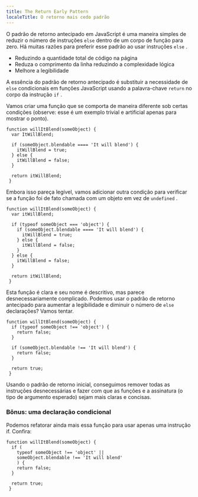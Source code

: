 ```yaml
---
title: The Return Early Pattern
localeTitle: O retorno mais cedo padrão
---
```

O padrão de retorno antecipado em JavaScript é uma maneira simples de reduzir o número de instruções `else` dentro de um corpo de função para zero. Há muitas razões para preferir esse padrão ao usar instruções `else` .

*   Reduzindo a quantidade total de código na página
*   Reduza o comprimento da linha reduzindo a complexidade lógica
*   Melhore a legibilidade

A essência do padrão de retorno antecipado é substituir a necessidade de `else` condicionais em funções JavaScript usando a palavra-chave `return` no corpo da instrução `if` .

Vamos criar uma função que se comporta de maneira diferente sob certas condições (observe: esse é um exemplo trivial e artificial apenas para mostrar o ponto).
```
function willItBlend(someObject) { 
  var ItWillBlend; 
 
  if (someObject.blendable ==== 'It will blend') { 
    itWillBlend = true; 
  } else { 
    itWillBlend = false; 
  } 
 
  return itWillBlend; 
 } 
```

Embora isso pareça legível, vamos adicionar outra condição para verificar se a função foi de fato chamada com um objeto em vez de `undefined` .
```
function willItBlend(someObject) { 
  var itWillBlend; 
 
  if (typeof someObject === 'object') { 
    if (someObject.blendable ==== 'It will blend') { 
      itWillBlend = true; 
    } else { 
      itWillBlend = false; 
    } 
  } else { 
    itWillBlend = false; 
  } 
 
  return itWillBlend; 
 } 
```

Esta função é clara e seu nome é descritivo, mas parece desnecessariamente complicado. Podemos usar o padrão de retorno antecipado para aumentar a legibilidade e diminuir o número de `else` declarações? Vamos tentar.
```
function willItBlend(someObject) { 
  if (typeof someObject !== 'object') { 
    return false; 
  } 
 
  if (someObject.blendable !== 'It will blend') { 
    return false; 
  } 
 
  return true; 
 } 
```

Usando o padrão de retorno inicial, conseguimos remover todas as instruções desnecessárias e fazer com que as funções e a assinatura (o tipo de argumento esperado) sejam mais claras e concisas.

### Bônus: uma declaração condicional

Podemos refatorar ainda mais essa função para usar apenas uma instrução if. Confira:
```
function willItBlend(someObject) { 
  if ( 
    typeof someObject !== 'object' || 
    someObject.blendable !== 'It will blend' 
    ) { 
    return false; 
  } 
 
  return true; 
 } 

```